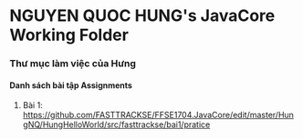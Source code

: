 ﻿# NGUYEN QUOC HUNG's JavaCore Working Folder
### Thư mục làm việc của Hưng
#### Danh sách bài tập Assignments
1. Bài 1: https://github.com/FASTTRACKSE/FFSE1704.JavaCore/edit/master/HungNQ/HungHelloWorld/src/fasttrackse/bai1/pratice
